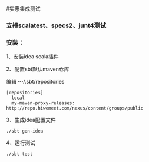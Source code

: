 #实惠集成测试

### 支持scalatest、specs2、junt4测试

### 安装：

1、安装idea scala插件   

2、配置sbt默认maven仓库

编辑 ～/.sbt/repositories 

    [repositories]
      local
      my-maven-proxy-releases: http://repo.hiwemeet.com/nexus/content/groups/public 
      
3、生成idea配置文件
    
    ./sbt gen-idea
    
4、运行测试

    ./sbt test